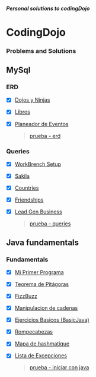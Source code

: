 ##### **_Personal solutions to codingDojo_**

# CodingDojo

### Problems and Solutions

## MySql

### **ERD**

- [x] [Dojos y Ninjas](Java/mysql/ERD/dojos-ninjas/dojos_ninjas_model.png)
- [x] [Libros](Java/mysql/ERD/libros/libros_model.png)
- [x] [Planeador de Eventos](Java/mysql/ERD/planeador_eventos/planeador_eventos.png)

  > [prueba - erd](Java/mysql/ERD/prueba-erd.md)

### **Queries**

- [x] [WorkBrench Setup](Java/mysql/Queries/setup-workbrench/setup.query.sql)
- [x] [Sakila](Java/mysql/Queries/sakila/sakila.query.sql)
- [x] [Countries](Java/mysql/Queries/countries/countries.query.sql)
- [x] [Friendships](Java/mysql/Queries/friendships/friends.query.sql)
- [x] [Lead Gen Business](Java/mysql/Queries/lead_gen_business/lead_gen_business.query.sql)

  > [prueba - queries](Java/mysql/Queries/prueba-queries.md)

## Java fundamentals

### **Fundamentals**

- [x] [Mi Primer Programa](Java/java_fundamentals/fundamentals/javaFun/src/javaFun/Main.java)
- [x] [Teorema de Pitágoras](Java/java_fundamentals/fundamentals/javaFun/src/pitagoras/Pitagoras.java)
- [x] [FizzBuzz](Java/java_fundamentals/fundamentals/fizzBuzz/src/FizzBuzz.java)
- [x] [Manipulacion de cadenas](Java/java_fundamentals/fundamentals/stringManipulator/src/StringManipulator.java)
- [x] [Ejercicios Basicos (BasicJava)](Java/java_fundamentals/fundamentals/basicJava/src/BasicJava.java)
- [x] [Rompecabezas](Java/java_fundamentals/fundamentals/rompecabezas/src/PuzzleJava.java)
- [x] [Mapa de hashmatique](Java/java_fundamentals/fundamentals/mapaHashmatique/src/TrackList.java)
- [x] [Lista de Excepciones](Java/java_fundamentals/fundamentals/exceptions/src/Exceptions.java)

  > [prueba - iniciar con java](Java/java-fundamentals/fundamentals/prueba-inicial-java.md)
